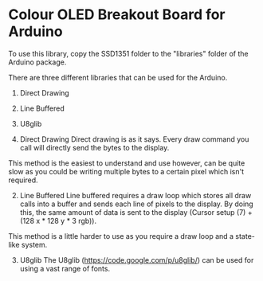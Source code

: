 Colour OLED Breakout Board for Arduino
=======================

To use this library, copy the SSD1351 folder to the "libraries" folder of the Arduino package.

There are three different libraries that can be used for the Arduino.

1) Direct Drawing
2) Line Buffered
3) U8glib

1) Direct Drawing
Direct drawing is as it says. Every draw command you call will directly send the bytes to the display.

This method is the easiest to understand and use however, can be quite slow as you could be writing multiple bytes to a certain pixel which isn't required.

2) Line Buffered
Line buffered requires a draw loop which stores all draw calls into a buffer and sends each line of pixels to the display.
By doing this, the same amount of data is sent to the display (Cursor setup (7) + (128 x * 128 y * 3 rgb)).

This method is a little harder to use as you require a draw loop and a state-like system.

3) U8glib
The U8glib (https://code.google.com/p/u8glib/) can be used for using a vast range of fonts.
